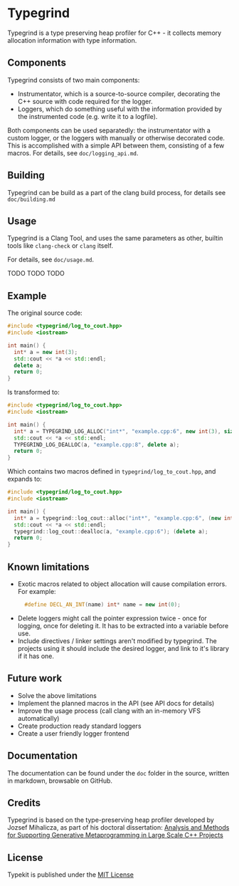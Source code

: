 Typegrind
===

Typegrind is a type preserving heap profiler for C++ - it collects memory allocation information with type information.


Components
---

Typegrind consists of two main components:

 * Instrumentator, which is a source-to-source compiler, decorating the C++ source with code required for the logger.
 * Loggers, which do something useful with the information provided by the instrumented code (e.g. write it to a logfile).

Both components can be used separatedly: the instrumentator with a custom logger, or the loggers with manually or otherwise decorated code. This is accomplished with a simple API between them, consisting of a few macros. For details, see `doc/logging_api.md`.


Building
---

Typegrind can be build as a part of the clang build process, for details see `doc/building.md`


Usage
---

Typegrind is a Clang Tool, and uses the same parameters as other, builtin tools like `clang-check` or `clang` itself.

For details, see `doc/usage.md`.

TODO TODO TODO


Example
---

The original source code:

```cpp
#include <typegrind/log_to_cout.hpp>
#include <iostream>

int main() {
  int* a = new int(3);
  std::cout << *a << std::endl;
  delete a;
  return 0;
}
```

Is transformed to:

```cpp
#include <typegrind/log_to_cout.hpp>
#include <iostream>

int main() {
  int* a = TYPEGRIND_LOG_ALLOC("int*", "example.cpp:6", new int(3), sizeof(int));
  std::cout << *a << std::endl;
  TYPEGRIND_LOG_DEALLOC(a, "example.cpp:8", delete a);
  return 0;
}
```

Which contains two macros defined in `typegrind/log_to_cout.hpp`, and expands to:

```cpp
#include <typegrind/log_to_cout.hpp>
#include <iostream>

int main() {
  int* a = typegrind::log_cout::alloc("int*", "example.cpp:6", (new int(3)), sizeof(int));
  std::cout << *a << std::endl;
  typegrind::log_cout::dealloc(a, "example.cpp:6"); (delete a);
  return 0;
}
```


Known limitations
---

 * Exotic macros related to object allocation will cause compilation errors. For example:
   ```cpp
     #define DECL_AN_INT(name) int* name = new int(0);
   ```
 * Delete loggers might call the pointer expression twice - once for logging, once for deleting it. It has to be extracted into a variable before use.
 * Include directives / linker settings aren't modified by typegrind. The projects using it should include the desired logger, and link to it's library if it has one.


Future work
---

 * Solve the above limitations
 * Implement the planned macros in the API (see API docs for details)
 * Improve the usage process (call clang with an in-memory VFS automatically)
 * Create production ready standard loggers
 * Create a user friendly logger frontend


Documentation
---

The documentation can be found under the `doc` folder in the source, written in markdown, browsable on GitHub.


Credits
---

Typegrind is based on the type-preserving heap profiler developed by Jozsef Mihalicza, as part of his doctoral dissertation: [Analysis and Methods for Supporting Generative Metaprogramming in Large Scale C++ Projects](http://www.tnkcs.inf.elte.hu/vedes/Mihalicza_Jozsef_Ertekezes.pdf)

License
---

Typekit is published under the 
[MIT License](https://opensource.org/licenses/MIT)
